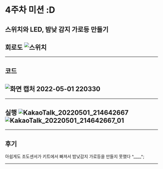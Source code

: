 4주차 미션 :D
=======
스위치와 LED, 밤낮 감지 가로등 만들기
---
회로도
![스위치](https://user-images.githubusercontent.com/101916929/166147439-cbc638d3-f1b1-447d-b726-d4cc0a91292f.jpg)
---
***
코드
---
![화면 캡처 2022-05-01 220330](https://user-images.githubusercontent.com/101916929/166147453-85c03858-7fcc-44b2-a980-edbd0c131acb.jpg)
---
***

실행
![KakaoTalk_20220501_214642667](https://user-images.githubusercontent.com/101916929/166147459-94189c71-07df-4e8b-b927-cc8b3fc2ed3a.jpg)
![KakaoTalk_20220501_214642667_01](https://user-images.githubusercontent.com/101916929/166147462-981bb4ba-9f73-4765-ab54-a7449d3ff991.jpg)
---
***

후기
---
아쉽게도 조도센서가 키트에서 빠져서 밤낮감지 가로등을 만들지 못했다 ^____^;
***
